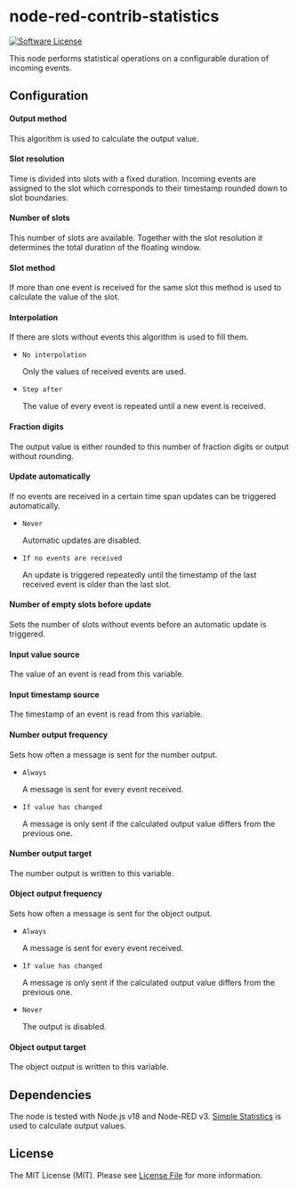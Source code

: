 # node-red-contrib-statistics

[![Software License][ico-license]](LICENSE.md)

This node performs statistical operations on a configurable duration of incoming events.

## Configuration

#### Output method

This algorithm is used to calculate the output value.

#### Slot resolution

Time is divided into slots with a fixed duration. Incoming events are assigned to the slot which corresponds to their timestamp rounded down to slot boundaries.

#### Number of slots

This number of slots are available. Together with the slot resolution it determines the total duration of the floating window.

#### Slot method

If more than one event is received for the same slot this method is used to calculate the value of the slot.

#### Interpolation

If there are slots without events this algorithm is used to fill them.

-   `No interpolation`

    Only the values of received events are used.

-   `Step after`

    The value of every event is repeated until a new event is received.

#### Fraction digits

The output value is either rounded to this number of fraction digits or output without rounding.

#### Update automatically

If no events are received in a certain time span updates can be triggered automatically.

-   `Never`

    Automatic updates are disabled.

-   `If no events are received`

    An update is triggered repeatedly until the timestamp of the last received event is older than the last slot.

#### Number of empty slots before update

Sets the number of slots without events before an automatic update is triggered.

#### Input value source

The value of an event is read from this variable.

#### Input timestamp source

The timestamp of an event is read from this variable.

#### Number output frequency

Sets how often a message is sent for the number output.

-   `Always`

    A message is sent for every event received.

-   `If value has changed`

    A message is only sent if the calculated output value differs from the previous one.

#### Number output target

The number output is written to this variable.

#### Object output frequency

Sets how often a message is sent for the object output.

-   `Always`

    A message is sent for every event received.

-   `If value has changed`

    A message is only sent if the calculated output value differs from the previous one.

-   `Never`

    The output is disabled.

#### Object output target

The object output is written to this variable.

## Dependencies

The node is tested with Node.js v18 and Node-RED v3. [Simple Statistics](https://github.com/simple-statistics/simple-statistics) is used to calculate output values.

## License

The MIT License (MIT). Please see [License File](LICENSE.md) for more information.

[ico-license]: https://img.shields.io/badge/license-MIT-brightgreen.svg?style=flat-square

